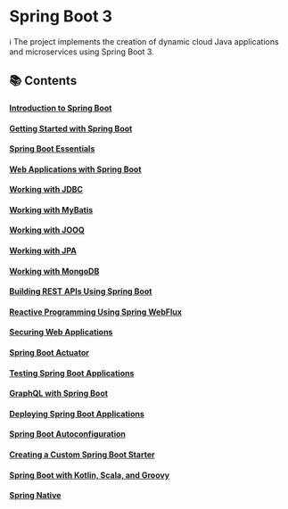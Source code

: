 # Spring Boot 3

ℹ️ The project implements the creation of dynamic cloud Java applications and microservices using Spring Boot 3.

## 📚 Contents

#### [Introduction to Spring Boot](https://github.com/DimaZeland/Java-Software-Engineer/tree/master/11-Spring-Boot/02-spring-boot-3/01-Introduction)

#### [Getting Started with Spring Boot](https://github.com/DimaZeland/Java-Software-Engineer/tree/master/11-Spring-Boot/02-spring-boot-3/02-Getting-Started)

#### [Spring Boot Essentials](https://github.com/DimaZeland/Java-Software-Engineer/tree/master/11-Spring-Boot/02-spring-boot-3/03-Essentials)

#### [Web Applications with Spring Boot](https://github.com/DimaZeland/Java-Software-Engineer/tree/master/11-Spring-Boot/02-spring-boot-3/04-Web-Applications)

#### [Working with JDBC](https://github.com/DimaZeland/Java-Software-Engineer/tree/master/11-Spring-Boot/02-spring-boot-3/05-JDBC)

#### [Working with MyBatis](https://github.com/DimaZeland/Java-Software-Engineer/tree/master/11-Spring-Boot/02-spring-boot-3/06-MyBatis)

#### [Working with JOOQ](https://github.com/DimaZeland/Java-Software-Engineer/tree/master/11-Spring-Boot/02-spring-boot-3/07-JOOQ)

#### [Working with JPA](https://github.com/DimaZeland/Java-Software-Engineer/tree/master/11-Spring-Boot/02-spring-boot-3/08-JPA)

#### [Working with MongoDB](https://github.com/DimaZeland/Java-Software-Engineer/tree/master/11-Spring-Boot/02-spring-boot-3/09-MongoDB)

#### [Building REST APIs Using Spring Boot](https://github.com/DimaZeland/Java-Software-Engineer/tree/master/11-Spring-Boot/02-spring-boot-3/10-REST-API)

#### [Reactive Programming Using Spring WebFlux](https://github.com/DimaZeland/Java-Software-Engineer/tree/master/11-Spring-Boot/02-spring-boot-3/11-WebFlux)

#### [Securing Web Applications](https://github.com/DimaZeland/Java-Software-Engineer/tree/master/11-Spring-Boot/02-spring-boot-3/12-Security)

#### [Spring Boot Actuator](https://github.com/DimaZeland/Java-Software-Engineer/tree/master/11-Spring-Boot/02-spring-boot-3/13-Actuator)

#### [Testing Spring Boot Applications](https://github.com/DimaZeland/Java-Software-Engineer/tree/master/11-Spring-Boot/02-spring-boot-3/14-Testing)

#### [GraphQL with Spring Boot](https://github.com/DimaZeland/Java-Software-Engineer/tree/master/11-Spring-Boot/02-spring-boot-3/15-GraphQL)

#### [Deploying Spring Boot Applications](https://github.com/DimaZeland/Java-Software-Engineer/tree/master/11-Spring-Boot/02-spring-boot-3/16-Deploying)

#### [Spring Boot Autoconfiguration](https://github.com/DimaZeland/Java-Software-Engineer/tree/master/11-Spring-Boot/02-spring-boot-3/17-Autoconfiguration)

#### [Creating a Custom Spring Boot Starter](https://github.com/DimaZeland/Java-Software-Engineer/tree/master/11-Spring-Boot/02-spring-boot-3/18-Custom-Starter)

#### [Spring Boot with Kotlin, Scala, and Groovy](https://github.com/DimaZeland/Java-Software-Engineer/tree/master/11-Spring-Boot/02-spring-boot-3/19-Kotlin-Scala-Groovy)

#### [Spring Native](https://github.com/DimaZeland/Java-Software-Engineer/tree/master/11-Spring-Boot/02-spring-boot-3/20-Spring-Native)
